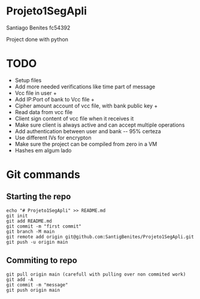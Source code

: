 # Projeto1SegApli

Santiago Benites fc54392

Project done with python

# TODO

- Setup files
- Add more needed verifications like time part of message
- Vcc file in user +
- Add IP:Port of bank to Vcc file +
- Cipher amount account of vcc file, with bank public key +
- Read data from vcc file 
- Client sign content of vcc file when it receives it
- Make sure client is always active and can accept multiple operations
- Add authentication between user and bank -- 95% certeza
- Use different IVs for encrypton
- Make sure the project can be compiled from zero in a VM 
- Hashes em algum lado

# Git commands

## Starting the repo
```
echo "# Projeto1SegApli" >> README.md
git init
git add README.md
git commit -m "first commit"
git branch -M main
git remote add origin git@github.com:SantigBenites/Projeto1SegApli.git
git push -u origin main
```

## Commiting to repo

```
git pull origin main (carefull with pulling over non commited work)
git add -A
git commit -m "message"
git push origin main
```
